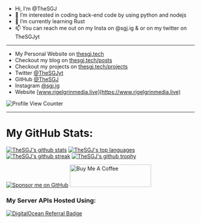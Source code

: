 - Hi, I’m @TheSGJ
- 👀 I’m interested in coding back-end code by using python and nodejs
- 🌱 I’m currently learning Rust
- 📫 You can reach me out on my Insta on @sgj.ig & or on my twitter on TheSGJyt
---

- My Personal Website on [thesgj.tech](https://thesgj.tech)
- Checkout my blog on [thesgj.tech/posts](https://thesgj.tech/posts)
- Checkout my projects on [thesgj.tech/projects](https://thesgj.tech/projects)
- Twitter [@TheSGJyt](https://twitter.com/thesgjyt)
- GitHub [@TheSGJ](https://github.com/thesgj)
- Instagram [@sgj.ig](https://instagram.com/sgj.ig)
- Website [www.rigelgrinmedia.live](https://www.rigelgrinmedia.live)


![Profile View Counter](https://komarev.com/ghpvc/?username=TheSGJ)

---

# My GitHub Stats:
[![TheSGJ's github stats](https://github-readme-stats.vercel.app/api?username=TheSGJ&theme=blue-green)](https://github.com/thesgj)
[![TheSGJ's top languages](https://github-readme-stats.vercel.app/api/top-langs/?username=TheSGJ&theme=blue-green)](https://github.com/thesgj)
[![TheSGJ's github streak](https://github-readme-streak-stats.herokuapp.com/?user=TheSGJ&theme=blue-green)](https://github.com/thesgj)
[![TheSGJ's github trophy](https://github-profile-trophy.vercel.app/?username=TheSGJ&row=1)](https://github.com/thesgj)



[![Sponsor me on GitHub](https://img.shields.io/badge/Sponsor%20me%20on-GitHub-brightgreen)](https://github.com/sponsors/TheSGJ)
<a href="https://www.buymeacoffee.com/thesgj" target="_blank"><img src="https://cdn.buymeacoffee.com/buttons/v2/default-yellow.png" alt="Buy Me A Coffee" style="height: 60px !important;width: 217px !important;" ></a>



### My Server APIs Hosted Using:

[![DigitalOcean Referral Badge](https://web-platforms.sfo2.digitaloceanspaces.com/WWW/Badge%202.svg)](https://www.digitalocean.com/?refcode=c3fbdcb9d90a&utm_campaign=Referral_Invite&utm_medium=Referral_Program&utm_source=badge)
